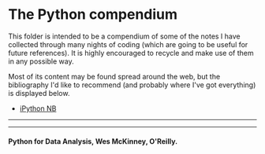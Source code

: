 # The Python compendium

This folder is intended to be a compendium of 
some of the notes I have collected through many nights of 
coding (which are going to be useful for future references). 
It is highly encouraged to recycle and make use of them in any possible way.

Most of its content may be found spread around the web, but 
the bibliography I'd like to recommend (and probably where I've got everything) 
is displayed below.

* [iPython NB](https://github.com/ja-vazquez/Python_compendium/tree/master/iPython.ipynb)

----
----
#### Python for Data Analysis, Wes McKinney, O'Reilly.


